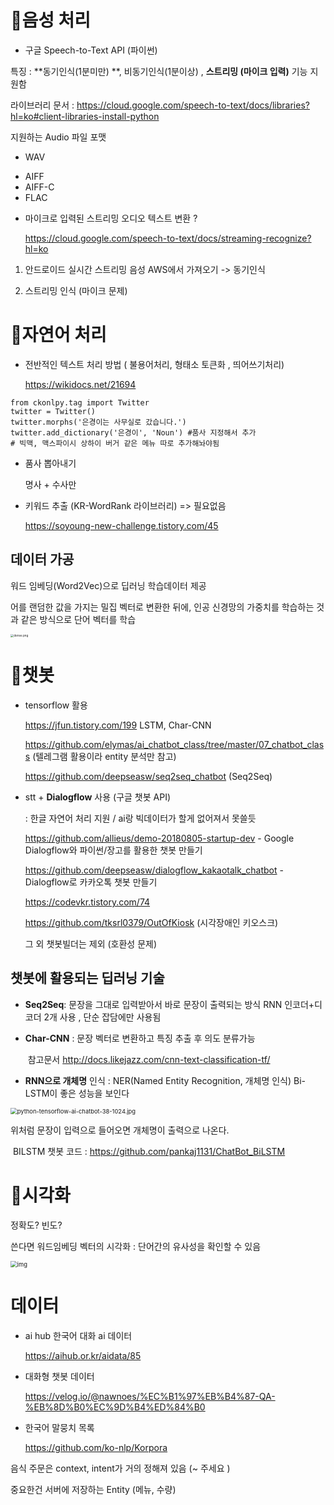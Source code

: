 # 📌음성 처리

* 구글 Speech-to-Text API (파이썬)

특징 : **동기인식(1분미만) **, 비동기인식(1분이상) , **스트리밍 (마이크 입력)** 기능 지원함 

라이브러리 문서 : https://cloud.google.com/speech-to-text/docs/libraries?hl=ko#client-libraries-install-python



지원하는 Audio 파일 포맷

* WAV

- AIFF
- AIFF-C
- FLAC



* 마이크로 입력된 스트리밍 오디오 텍스트 변환 ?

  https://cloud.google.com/speech-to-text/docs/streaming-recognize?hl=ko



1. 안드로이드 실시간 스트리밍 음성 AWS에서 가져오기 -> 동기인식

2. 스트리밍 인식 (마이크 문제)



# 📌자연어 처리

* 전반적인 텍스트 처리 방법 ( 불용어처리, 형태소 토큰화 , 띄어쓰기처리)

  https://wikidocs.net/21694 

```
from ckonlpy.tag import Twitter
twitter = Twitter()
twitter.morphs('은경이는 사무실로 갔습니다.')
twitter.add_dictionary('은경이', 'Noun') #품사 지정해서 추가
# 빅맥, 맥스파이시 상하이 버거 같은 메뉴 따로 추가해놔야됨
```

* 품사 뽑아내기

  명사 + 수사만 

  

* 키워드 추출 (KR-WordRank 라이브러리)  => 필요없음

  https://soyoung-new-challenge.tistory.com/45

##  데이터 가공

워드 임베딩(Word2Vec)으로 딥러닝 학습데이터 제공

어를 랜덤한 값을 가지는 밀집 벡터로 변환한 뒤에, 인공 신경망의 가중치를 학습하는 것과 같은 방식으로 단어 벡터를 학습

<img src="http://aidev.co.kr/files/attach/images/2997/187/003/1edd311ac54e18660d9afe7e4458dec4.png" alt="dense.png" style="zoom: 33%;" />



# 📌챗봇

* tensorflow 활용

  https://jfun.tistory.com/199 LSTM, Char-CNN

  https://github.com/elymas/ai_chatbot_class/tree/master/07_chatbot_class (텔레그램 활용이라 entity 분석만 참고)

  https://github.com/deepseasw/seq2seq_chatbot (Seq2Seq)



* stt + **Dialogflow** 사용 (구글 챗봇 API) 

  : 한글 자연어 처리 지원 / ai랑 빅데이터가 할게 없어져서 못쓸듯

  https://github.com/allieus/demo-20180805-startup-dev - Google Dialogflow와 파이썬/장고를 활용한 챗봇 만들기

  https://github.com/deepseasw/dialogflow_kakaotalk_chatbot - Dialogflow로 카카오톡 챗봇 만들기

  https://codevkr.tistory.com/74 

  https://github.com/tksrl0379/OutOfKiosk (시각장애인 키오스크)

  

  그 외 챗봇빌더는 제외 (호환성 문제)



## 챗봇에 활용되는 딥러닝 기술

+ **Seq2Seq**: 문장을 그대로 입력받아서 바로 문장이 출력되는 방식 RNN 인코더+디코더 2개 사용 , 단순 잡담에만 사용됨

+ **Char-CNN** : 문장 벡터로 변환하고 특징 추출 후 의도 분류가능 

  ​	참고문서 http://docs.likejazz.com/cnn-text-classification-tf/

* **RNN으로 개체명** 인식  : NER(Named Entity Recognition, 개체명 인식) Bi-LSTM이 좋은 성능을 보인다

<img src="http://aidev.co.kr/files/attach/images/2997/187/003/04365245de80acd53a44f859c28718a8.jpg" alt="python-tensorflow-ai-chatbot-38-1024.jpg" style="zoom: 67%;" />

 위처럼 문장이 입력으로 들어오면 개체명이 출력으로 나온다. 

​	BILSTM 챗봇 코드 : https://github.com/pankaj1131/ChatBot_BiLSTM



# 📌시각화

정확도? 빈도? 

쓴다면 워드임베딩 벡터의 시각화 : 단어간의 유사성을 확인할 수 있음

<img src="https://wikidocs.net/images/page/50704/man.PNG" alt="img" style="zoom: 67%;" />





# 데이터

* ai hub 한국어 대화 ai 데이터

  https://aihub.or.kr/aidata/85

* 대화형 챗봇 데이터

  https://velog.io/@nawnoes/%EC%B1%97%EB%B4%87-QA-%EB%8D%B0%EC%9D%B4%ED%84%B0

* 한국어 말뭉치 목록

  https://github.com/ko-nlp/Korpora

  

음식 주문은 context, intent가 거의 정해져 있음 (~ 주세요 )

중요한건 서버에 저장하는 Entity (메뉴, 수량) 











